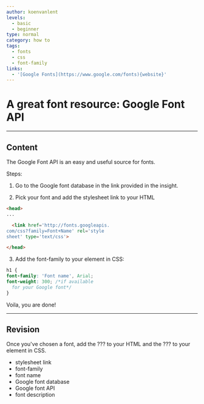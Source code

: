 ```yaml
---
author: koenvanlent
levels:
  - basic
  - beginner
type: normal
category: how to
tags:
  - fonts
  - css
  - font-family
links:
  - '[Google Fonts](https://www.google.com/fonts){website}'
---
```


# A great font resource: Google Font API


---

## Content

The Google Font API is an easy and useful source for fonts.

Steps:

1) Go to the Google font database in the link provided in the insight.

2) Pick your font and add the stylesheet link to your HTML

```html
<head>
...

  <link href='http://fonts.googleapis.
com/css?family=Font+Name' rel='style
sheet' type='text/css'>

</head>
```

3) Add the font-family to your element in CSS:

```css
h1 {
font-family: 'Font name', Arial;
font-weight: 300; /*if available
  for your Google font*/
}
```

Voila, you are done!


---

## Revision

Once you've chosen a font, add the ??? to your HTML and the ??? to your element in CSS.

* stylesheet link
* font-family
* font name
* Google font database
* Google font API
* font description
